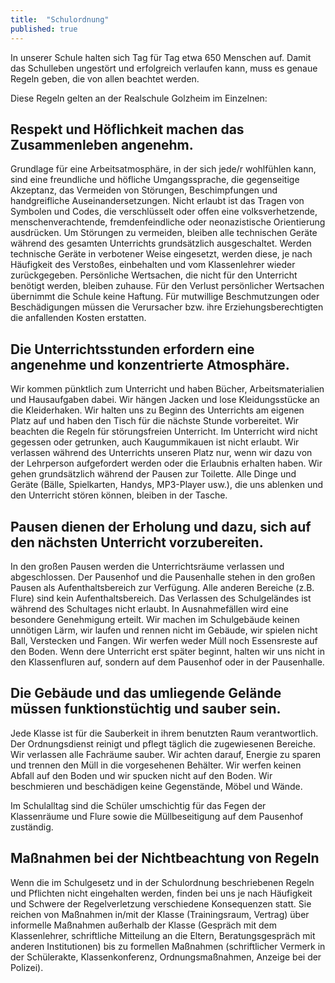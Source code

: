 ```yaml
---
title:  "Schulordnung"
published: true
---
```


In unserer Schule halten sich Tag f&uuml;r Tag etwa 650 Menschen auf. Damit das Schulleben ungest&ouml;rt und erfolgreich verlaufen kann, muss es genaue Regeln geben, die von allen beachtet werden.

Diese Regeln gelten an der Realschule Golzheim im Einzelnen: 

## Respekt und H&ouml;flichkeit machen das Zusammenleben angenehm.

Grundlage f&uuml;r eine Arbeitsatmosph&auml;re, in der sich jede/r wohlf&uuml;hlen kann, sind eine freundliche und h&ouml;fliche Umgangssprache, die gegenseitige Akzeptanz, das Vermeiden von St&ouml;rungen, Beschimpfungen und handgreifliche Auseinandersetzungen. Nicht erlaubt ist das Tragen von Symbolen und Codes, die verschl&uuml;sselt oder offen eine volksverhetzende, menschenverachtende, fremdenfeindliche oder neonazistische Orientierung ausdr&uuml;cken. Um St&ouml;rungen zu vermeiden, bleiben alle technischen Ger&auml;te w&auml;hrend des gesamten Unterrichts grunds&auml;tzlich ausgeschaltet. Werden technische Ger&auml;te in verbotener Weise eingesetzt, werden diese, je nach H&auml;ufigkeit des Versto&szlig;es, einbehalten und vom Klassenlehrer wieder zur&uuml;ckgegeben. Pers&ouml;nliche Wertsachen, die nicht f&uuml;r den Unterricht ben&ouml;tigt werden, bleiben zuhause. F&uuml;r den Verlust pers&ouml;nlicher Wertsachen &uuml;bernimmt die Schule keine Haftung. F&uuml;r mutwillige Beschmutzungen oder Besch&auml;digungen m&uuml;ssen die Verursacher bzw. ihre Erziehungsberechtigten die anfallenden Kosten erstatten. 

## Die Unterrichtsstunden erfordern eine angenehme und konzentrierte Atmosph&auml;re.

Wir kommen p&uuml;nktlich zum Unterricht und haben B&uuml;cher, Arbeitsmaterialien und Hausaufgaben dabei. Wir h&auml;ngen Jacken und lose Kleidungsst&uuml;cke an die Kleiderhaken. Wir halten uns zu Beginn des Unterrichts am eigenen Platz auf und haben den Tisch f&uuml;r die n&auml;chste Stunde vorbereitet. Wir beachten die Regeln f&uuml;r st&ouml;rungsfreien Unterricht. Im Unterricht wird nicht gegessen oder getrunken, auch Kaugummikauen ist nicht erlaubt. Wir verlassen w&auml;hrend des Unterrichts unseren Platz nur, wenn wir dazu von der Lehrperson aufgefordert werden oder die Erlaubnis erhalten haben. Wir gehen grunds&auml;tzlich w&auml;hrend der Pausen zur Toilette. Alle Dinge und Ger&auml;te (B&auml;lle, Spielkarten, Handys, MP3-Player usw.), die uns ablenken und den Unterricht st&ouml;ren k&ouml;nnen, bleiben in der Tasche. 

## Pausen dienen der Erholung und dazu, sich auf den n&auml;chsten Unterricht vorzubereiten.

In den gro&szlig;en Pausen werden die Unterrichtsr&auml;ume verlassen und abgeschlossen. Der Pausenhof und die Pausenhalle stehen in den gro&szlig;en Pausen als Aufenthaltsbereich zur Verf&uuml;gung. Alle anderen Bereiche (z.B. Flure) sind kein Aufenthaltsbereich. Das Verlassen des Schulgel&auml;ndes ist w&auml;hrend des Schultages nicht erlaubt. In Ausnahmef&auml;llen wird eine besondere Genehmigung erteilt. Wir machen im Schulgeb&auml;ude keinen unn&ouml;tigen L&auml;rm, wir laufen und rennen nicht im Geb&auml;ude, wir spielen nicht Ball, Verstecken und Fangen. Wir werfen weder M&uuml;ll noch Essensreste auf den Boden. Wenn dere Unterricht erst sp&auml;ter beginnt, halten wir uns nicht in den Klassenfluren auf, sondern auf dem Pausenhof oder in der Pausenhalle.

## Die Geb&auml;ude und das umliegende Gel&auml;nde m&uuml;ssen funktionst&uuml;chtig und sauber sein.

Jede Klasse ist f&uuml;r die Sauberkeit in ihrem benutzten Raum verantwortlich. Der Ordnungsdienst reinigt und pflegt t&auml;glich die zugewiesenen Bereiche. Wir verlassen alle Fachr&auml;ume sauber. Wir achten darauf, Energie zu sparen und trennen den M&uuml;ll in die vorgesehenen Beh&auml;lter. Wir werfen keinen Abfall auf den Boden und wir spucken nicht auf den Boden. Wir beschmieren und besch&auml;digen keine Gegenst&auml;nde, M&ouml;bel und W&auml;nde. 

Im Schulalltag sind die Sch&uuml;ler umschichtig f&uuml;r das Fegen der Klassenr&auml;ume und Flure sowie die M&uuml;llbeseitigung auf dem Pausenhof zust&auml;ndig. 

## Ma&szlig;nahmen bei der Nichtbeachtung von Regeln

Wenn die im Schulgesetz und in der Schulordnung beschriebenen Regeln und Pflichten nicht eingehalten werden, finden bei uns je nach H&auml;ufigkeit und Schwere der Regelverletzung verschiedene Konsequenzen statt. Sie reichen von Ma&szlig;nahmen in/mit der Klasse (Trainingsraum, Vertrag) &uuml;ber informelle Ma&szlig;nahmen au&szlig;erhalb der Klasse (Gespr&auml;ch mit dem Klassenlehrer, schriftliche Mitteilung an die Eltern, Beratungsgespr&auml;ch mit anderen Institutionen) bis zu formellen Ma&szlig;nahmen (schriftlicher Vermerk in der Sch&uuml;lerakte, Klassenkonferenz, Ordnungsma&szlig;nahmen, Anzeige bei der Polizei). 